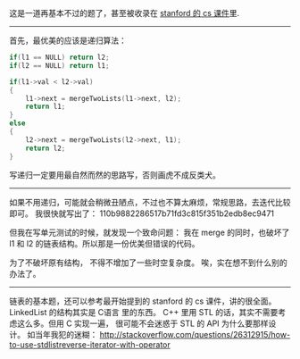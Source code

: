 这是一道再基本不过的题了，甚至被收录在 [stanford 的 cs 课件](http://cslibrary.stanford.edu/105/LinkedListProblems.pdf)里.

------

首先，最优美的应该是递归算法：
```cpp
if(l1 == NULL) return l2;
if(l2 == NULL) return l1;

if(l1->val < l2->val) 
{
    l1->next = mergeTwoLists(l1->next, l2);
    return l1;
} 
else 
{
    l2->next = mergeTwoLists(l2->next, l1);
    return l2;
}
```

写递归一定要用最自然而然的思路写，否则画虎不成反类犬。

------

如果不用递归，可能就会稍微丑陋点，不过也不算太麻烦，常规思路，去迭代比较即可。 我很快就写出了： 110b9882286517b71fd3c815f351b2edb8ec9471

但我在写单元测试的时候，就发现一个致命问题： 我在 merge 的同时，也破坏了 l1 和 l2 的链表结构。所以那是一份优美但错误的代码。

为了不破坏原有结构， 不得不增加了一些时空复杂度。 唉，实在想不到什么别的办法了。

------

链表的基本题，还可以参考最开始提到的 stanford 的 cs 课件，讲的很全面。LinkedList 的结构其实是 C语言 里的东西。
C++ 里用 STL 的话，其实不需要考虑这么多。但用 C 实现一遍， 很可能不会迷惑于 STL 的 API 为什么要那样设计。
如当年我犯的迷糊： http://stackoverflow.com/questions/26312915/how-to-use-stdlistreverse-iterator-with-operator
